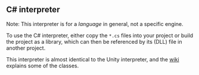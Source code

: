 ## C# interpreter

Note: This interpreter is for a *language* in general, not a specific engine.

To use the C# interpreter, either copy the `*.cs` files into your project or build the project as a library, which can then be referenced by its (DLL) file in another project.

This interpreter is almost identical to the Unity interpreter, and the [wiki](https://github.com/colinator27/open-day-dialogue-interpreters/wiki/Setting-up-for-your-Unity-project#basic-classes) explains some of the classes.